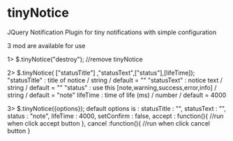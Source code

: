 tinyNotice
==========
JQuery Notification Plugin  for tiny notifications with simple configuration

3 mod are available for use

1> $.tinyNotice("destroy"); //remove tinyNotice

2> $.tinyNotice( ["statusTitle"] ,"statusText",["status"],[lifeTime]);
"statusTitle" : title of notice / string / default = ""
"statusText" : notice text / string / default = ""
"status" : use this [note,warning,success,error,info] / string / default = "note"
lifeTime : time of life (ms) / number / default = 4000

3> $.tinyNotice({options}); 
default options is :
statusTitle : "",
statusText : "",
status : "note",
lifeTime : 4000,
setConfirm : false,
accept : function(){ //run when click accept button },
cancel :function(){ //run when click cancel button }

